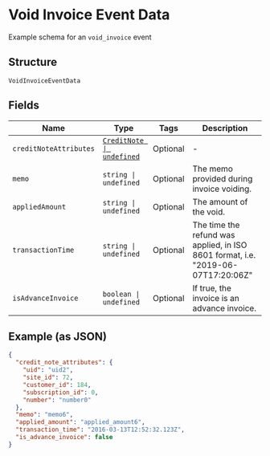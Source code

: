 
# Void Invoice Event Data

Example schema for an `void_invoice` event

## Structure

`VoidInvoiceEventData`

## Fields

| Name | Type | Tags | Description |
|  --- | --- | --- | --- |
| `creditNoteAttributes` | [`CreditNote \| undefined`](../../doc/models/credit-note.md) | Optional | - |
| `memo` | `string \| undefined` | Optional | The memo provided during invoice voiding. |
| `appliedAmount` | `string \| undefined` | Optional | The amount of the void. |
| `transactionTime` | `string \| undefined` | Optional | The time the refund was applied, in ISO 8601 format, i.e. "2019-06-07T17:20:06Z" |
| `isAdvanceInvoice` | `boolean \| undefined` | Optional | If true, the invoice is an advance invoice. |

## Example (as JSON)

```json
{
  "credit_note_attributes": {
    "uid": "uid2",
    "site_id": 72,
    "customer_id": 184,
    "subscription_id": 0,
    "number": "number0"
  },
  "memo": "memo6",
  "applied_amount": "applied_amount6",
  "transaction_time": "2016-03-13T12:52:32.123Z",
  "is_advance_invoice": false
}
```

